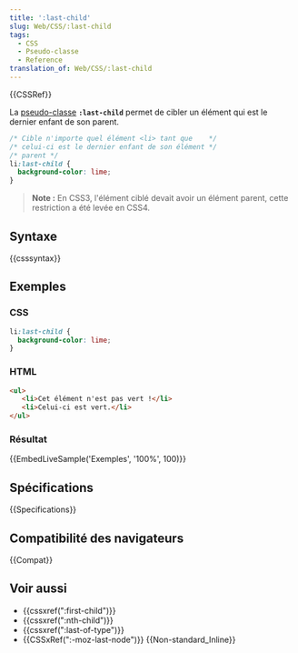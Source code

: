 ```yaml
---
title: ':last-child'
slug: Web/CSS/:last-child
tags:
  - CSS
  - Pseudo-classe
  - Reference
translation_of: Web/CSS/:last-child
---
```


{{CSSRef}}

La [pseudo-classe](/fr/docs/Web/CSS/Pseudo-classes) **`:last-child`** permet de cibler un élément qui est le dernier enfant de son parent.

```css
/* Cible n'importe quel élément <li> tant que    */
/* celui-ci est le dernier enfant de son élément */
/* parent */
li:last-child {
  background-color: lime;
}
```

> **Note :** En CSS3, l'élément ciblé devait avoir un élément parent, cette restriction a été levée en CSS4.

## Syntaxe

{{csssyntax}}

## Exemples

### CSS

```css
li:last-child {
  background-color: lime;
}
```

### HTML

```html
<ul>
   <li>Cet élément n'est pas vert !</li>
   <li>Celui-ci est vert.</li>
</ul>
```

### Résultat

{{EmbedLiveSample('Exemples', '100%', 100)}}

## Spécifications

{{Specifications}}

## Compatibilité des navigateurs

{{Compat}}

## Voir aussi

- {{cssxref(":first-child")}}
- {{cssxref(":nth-child")}}
- {{cssxref(":last-of-type")}}
- {{CSSxRef(":-moz-last-node")}} {{Non-standard_Inline}}
